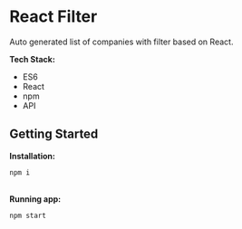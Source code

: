 # React Filter

Auto generated list of companies with filter based on React.

**Tech Stack:**

* ES6
* React
* npm
* API

## Getting Started

**Installation:**

`npm i`

\
**Running app:**

`npm start`
